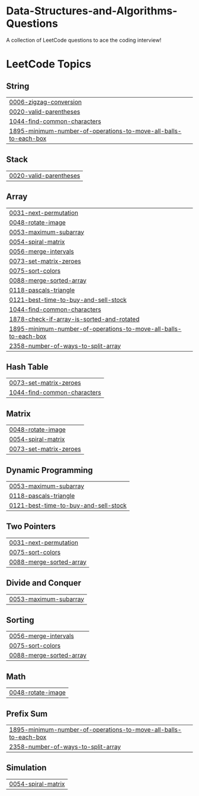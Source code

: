 # Data-Structures-and-Algorithms-Questions
A collection of LeetCode questions to ace the coding interview! 

<!---LeetCode Topics Start-->
# LeetCode Topics
## String
|  |
| ------- |
| [0006-zigzag-conversion](https://github.com/5codeman/Data-Structures-and-Algorithms-Questions/tree/master/0006-zigzag-conversion) |
| [0020-valid-parentheses](https://github.com/5codeman/Data-Structures-and-Algorithms-Questions/tree/master/0020-valid-parentheses) |
| [1044-find-common-characters](https://github.com/5codeman/Data-Structures-and-Algorithms-Questions/tree/master/1044-find-common-characters) |
| [1895-minimum-number-of-operations-to-move-all-balls-to-each-box](https://github.com/5codeman/Data-Structures-and-Algorithms-Questions/tree/master/1895-minimum-number-of-operations-to-move-all-balls-to-each-box) |
## Stack
|  |
| ------- |
| [0020-valid-parentheses](https://github.com/5codeman/Data-Structures-and-Algorithms-Questions/tree/master/0020-valid-parentheses) |
## Array
|  |
| ------- |
| [0031-next-permutation](https://github.com/5codeman/Data-Structures-and-Algorithms-Questions/tree/master/0031-next-permutation) |
| [0048-rotate-image](https://github.com/5codeman/Data-Structures-and-Algorithms-Questions/tree/master/0048-rotate-image) |
| [0053-maximum-subarray](https://github.com/5codeman/Data-Structures-and-Algorithms-Questions/tree/master/0053-maximum-subarray) |
| [0054-spiral-matrix](https://github.com/5codeman/Data-Structures-and-Algorithms-Questions/tree/master/0054-spiral-matrix) |
| [0056-merge-intervals](https://github.com/5codeman/Data-Structures-and-Algorithms-Questions/tree/master/0056-merge-intervals) |
| [0073-set-matrix-zeroes](https://github.com/5codeman/Data-Structures-and-Algorithms-Questions/tree/master/0073-set-matrix-zeroes) |
| [0075-sort-colors](https://github.com/5codeman/Data-Structures-and-Algorithms-Questions/tree/master/0075-sort-colors) |
| [0088-merge-sorted-array](https://github.com/5codeman/Data-Structures-and-Algorithms-Questions/tree/master/0088-merge-sorted-array) |
| [0118-pascals-triangle](https://github.com/5codeman/Data-Structures-and-Algorithms-Questions/tree/master/0118-pascals-triangle) |
| [0121-best-time-to-buy-and-sell-stock](https://github.com/5codeman/Data-Structures-and-Algorithms-Questions/tree/master/0121-best-time-to-buy-and-sell-stock) |
| [1044-find-common-characters](https://github.com/5codeman/Data-Structures-and-Algorithms-Questions/tree/master/1044-find-common-characters) |
| [1878-check-if-array-is-sorted-and-rotated](https://github.com/5codeman/Data-Structures-and-Algorithms-Questions/tree/master/1878-check-if-array-is-sorted-and-rotated) |
| [1895-minimum-number-of-operations-to-move-all-balls-to-each-box](https://github.com/5codeman/Data-Structures-and-Algorithms-Questions/tree/master/1895-minimum-number-of-operations-to-move-all-balls-to-each-box) |
| [2358-number-of-ways-to-split-array](https://github.com/5codeman/Data-Structures-and-Algorithms-Questions/tree/master/2358-number-of-ways-to-split-array) |
## Hash Table
|  |
| ------- |
| [0073-set-matrix-zeroes](https://github.com/5codeman/Data-Structures-and-Algorithms-Questions/tree/master/0073-set-matrix-zeroes) |
| [1044-find-common-characters](https://github.com/5codeman/Data-Structures-and-Algorithms-Questions/tree/master/1044-find-common-characters) |
## Matrix
|  |
| ------- |
| [0048-rotate-image](https://github.com/5codeman/Data-Structures-and-Algorithms-Questions/tree/master/0048-rotate-image) |
| [0054-spiral-matrix](https://github.com/5codeman/Data-Structures-and-Algorithms-Questions/tree/master/0054-spiral-matrix) |
| [0073-set-matrix-zeroes](https://github.com/5codeman/Data-Structures-and-Algorithms-Questions/tree/master/0073-set-matrix-zeroes) |
## Dynamic Programming
|  |
| ------- |
| [0053-maximum-subarray](https://github.com/5codeman/Data-Structures-and-Algorithms-Questions/tree/master/0053-maximum-subarray) |
| [0118-pascals-triangle](https://github.com/5codeman/Data-Structures-and-Algorithms-Questions/tree/master/0118-pascals-triangle) |
| [0121-best-time-to-buy-and-sell-stock](https://github.com/5codeman/Data-Structures-and-Algorithms-Questions/tree/master/0121-best-time-to-buy-and-sell-stock) |
## Two Pointers
|  |
| ------- |
| [0031-next-permutation](https://github.com/5codeman/Data-Structures-and-Algorithms-Questions/tree/master/0031-next-permutation) |
| [0075-sort-colors](https://github.com/5codeman/Data-Structures-and-Algorithms-Questions/tree/master/0075-sort-colors) |
| [0088-merge-sorted-array](https://github.com/5codeman/Data-Structures-and-Algorithms-Questions/tree/master/0088-merge-sorted-array) |
## Divide and Conquer
|  |
| ------- |
| [0053-maximum-subarray](https://github.com/5codeman/Data-Structures-and-Algorithms-Questions/tree/master/0053-maximum-subarray) |
## Sorting
|  |
| ------- |
| [0056-merge-intervals](https://github.com/5codeman/Data-Structures-and-Algorithms-Questions/tree/master/0056-merge-intervals) |
| [0075-sort-colors](https://github.com/5codeman/Data-Structures-and-Algorithms-Questions/tree/master/0075-sort-colors) |
| [0088-merge-sorted-array](https://github.com/5codeman/Data-Structures-and-Algorithms-Questions/tree/master/0088-merge-sorted-array) |
## Math
|  |
| ------- |
| [0048-rotate-image](https://github.com/5codeman/Data-Structures-and-Algorithms-Questions/tree/master/0048-rotate-image) |
## Prefix Sum
|  |
| ------- |
| [1895-minimum-number-of-operations-to-move-all-balls-to-each-box](https://github.com/5codeman/Data-Structures-and-Algorithms-Questions/tree/master/1895-minimum-number-of-operations-to-move-all-balls-to-each-box) |
| [2358-number-of-ways-to-split-array](https://github.com/5codeman/Data-Structures-and-Algorithms-Questions/tree/master/2358-number-of-ways-to-split-array) |
## Simulation
|  |
| ------- |
| [0054-spiral-matrix](https://github.com/5codeman/Data-Structures-and-Algorithms-Questions/tree/master/0054-spiral-matrix) |
<!---LeetCode Topics End-->